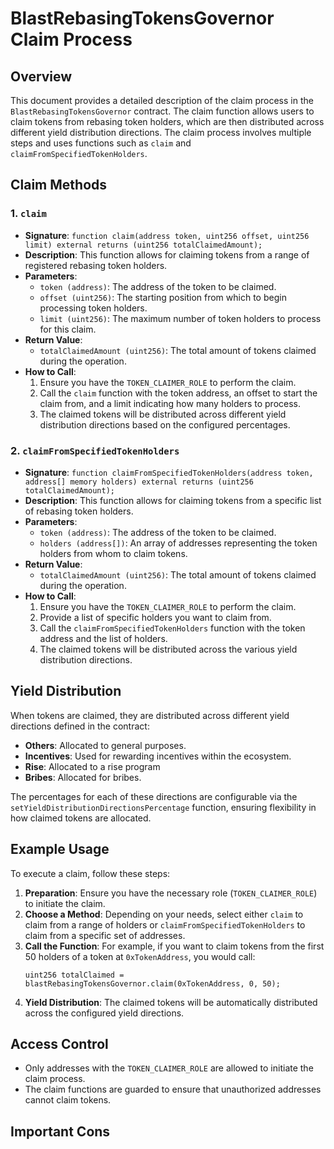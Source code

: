 # BlastRebasingTokensGovernor Claim Process

## Overview
This document provides a detailed description of the claim process in the `BlastRebasingTokensGovernor` contract. The claim function allows users to claim tokens from rebasing token holders, which are then distributed across different yield distribution directions. The claim process involves multiple steps and uses functions such as `claim` and `claimFromSpecifiedTokenHolders`.

## Claim Methods

### 1. `claim`
- **Signature**: `function claim(address token, uint256 offset, uint256 limit) external returns (uint256 totalClaimedAmount);`
- **Description**: This function allows for claiming tokens from a range of registered rebasing token holders.
- **Parameters**:
  - `token (address)`: The address of the token to be claimed.
  - `offset (uint256)`: The starting position from which to begin processing token holders.
  - `limit (uint256)`: The maximum number of token holders to process for this claim.
- **Return Value**:
  - `totalClaimedAmount (uint256)`: The total amount of tokens claimed during the operation.
- **How to Call**:
  1. Ensure you have the `TOKEN_CLAIMER_ROLE` to perform the claim.
  2. Call the `claim` function with the token address, an offset to start the claim from, and a limit indicating how many holders to process.
  3. The claimed tokens will be distributed across different yield distribution directions based on the configured percentages.

### 2. `claimFromSpecifiedTokenHolders`
- **Signature**: `function claimFromSpecifiedTokenHolders(address token, address[] memory holders) external returns (uint256 totalClaimedAmount);`
- **Description**: This function allows for claiming tokens from a specific list of rebasing token holders.
- **Parameters**:
  - `token (address)`: The address of the token to be claimed.
  - `holders (address[])`: An array of addresses representing the token holders from whom to claim tokens.
- **Return Value**:
  - `totalClaimedAmount (uint256)`: The total amount of tokens claimed during the operation.
- **How to Call**:
  1. Ensure you have the `TOKEN_CLAIMER_ROLE` to perform the claim.
  2. Provide a list of specific holders you want to claim from.
  3. Call the `claimFromSpecifiedTokenHolders` function with the token address and the list of holders.
  4. The claimed tokens will be distributed across the various yield distribution directions.

## Yield Distribution
When tokens are claimed, they are distributed across different yield directions defined in the contract:
- **Others**: Allocated to general purposes.
- **Incentives**: Used for rewarding incentives within the ecosystem.
- **Rise**: Allocated to a rise program
- **Bribes**: Allocated for bribes.

The percentages for each of these directions are configurable via the `setYieldDistributionDirectionsPercentage` function, ensuring flexibility in how claimed tokens are allocated.

## Example Usage
To execute a claim, follow these steps:
1. **Preparation**: Ensure you have the necessary role (`TOKEN_CLAIMER_ROLE`) to initiate the claim.
2. **Choose a Method**: Depending on your needs, select either `claim` to claim from a range of holders or `claimFromSpecifiedTokenHolders` to claim from a specific set of addresses.
3. **Call the Function**: For example, if you want to claim tokens from the first 50 holders of a token at `0xTokenAddress`, you would call:
   ```solidity
   uint256 totalClaimed = blastRebasingTokensGovernor.claim(0xTokenAddress, 0, 50);
   ```
4. **Yield Distribution**: The claimed tokens will be automatically distributed across the configured yield directions.

## Access Control
- Only addresses with the `TOKEN_CLAIMER_ROLE` are allowed to initiate the claim process.
- The claim functions are guarded to ensure that unauthorized addresses cannot claim tokens.

## Important Cons